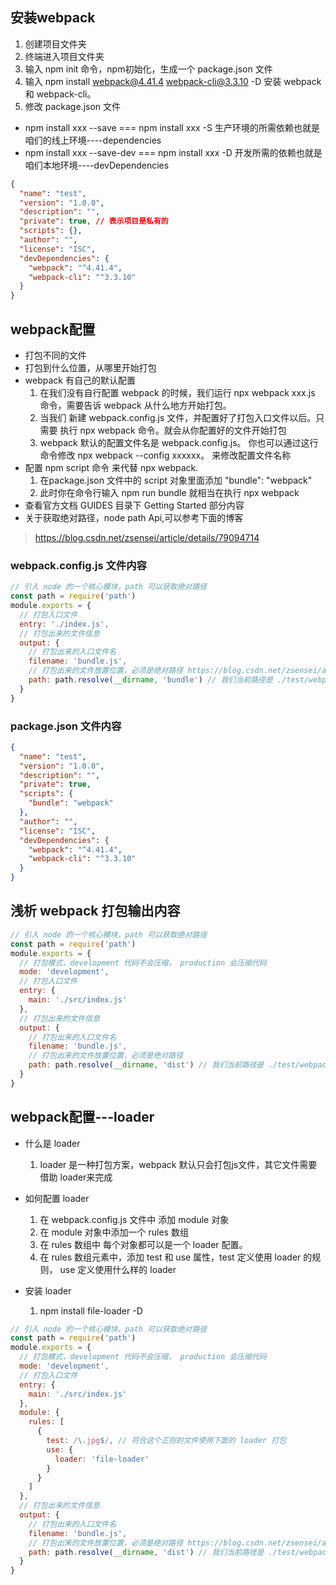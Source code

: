 ## 安装webpack
1. 创建项目文件夹
2. 终端进入项目文件夹
3. 输入 npm init 命令，npm初始化，生成一个 package.json 文件
4. 输入 npm install webpack@4.41.4 webpack-cli@3.3.10 -D 安装 webpack 和 webpack-cli。
5. 修改 package.json 文件

- npm install xxx --save === npm install xxx -S 生产环境的所需依赖也就是咱们的线上环境----dependencies
- npm install xxx --save-dev === npm install xxx -D 开发所需的依赖也就是咱们本地环境----devDependencies

```json
{
  "name": "test",
  "version": "1.0.0",
  "description": "",
  "private": true, // 表示项目是私有的
  "scripts": {},
  "author": "",
  "license": "ISC",
  "devDependencies": {
    "webpack": "^4.41.4",
    "webpack-cli": "^3.3.10"
  }
}
```

## webpack配置
- 打包不同的文件
- 打包到什么位置，从哪里开始打包
- webpack 有自己的默认配置
  1. 在我们没有自行配置 webpack 的时候，我们运行 npx webpack xxx.js 命令，需要告诉 webpack 从什么地方开始打包。
  2. 当我们 新建 webpack.config.js 文件，并配置好了打包入口文件以后。只需要 执行 npx webpack 命令。就会从你配置好的文件开始打包
  3. webpack 默认的配置文件名是 webpack.config.js。 你也可以通过这行命令修改 npx webpack --config xxxxxx。 来修改配置文件名称
- 配置 npm script 命令 来代替 npx webpack.
  1. 在package.json 文件中的 script 对象里面添加 "bundle": "webpack"
  2. 此时你在命令行输入 npm run bundle 就相当在执行 npx webpack
- 查看官方文档 GUIDES 目录下 Getting Started 部分内容
- 关于获取绝对路径，node path Api,可以参考下面的博客
> https://blog.csdn.net/zsensei/article/details/79094714

### webpack.config.js 文件内容
```javascript
// 引入 node 的一个核心模块，path 可以获取绝对路径
const path = require('path')
module.exports = {
  // 打包入口文件
  entry: './index.js',
  // 打包出来的文件信息
  output: {
    // 打包出来的入口文件名
    filename: 'bundle.js',
    // 打包出来的文件放置位置，必须是绝对路径 https://blog.csdn.net/zsensei/article/details/79094714
    path: path.resolve(__dirname, 'bundle') // 我们当前路径是 ./test/webpack.config.js, 那么这行代码的指的就是，./test/目录下的budle文件夹，即./text/bundle
  }
}
```

### package.json 文件内容
```json
{
  "name": "test",
  "version": "1.0.0",
  "description": "",
  "private": true,
  "scripts": {
    "bundle": "webpack"
  },
  "author": "",
  "license": "ISC",
  "devDependencies": {
    "webpack": "^4.41.4",
    "webpack-cli": "^3.3.10"
  }
}
```

## 浅析 webpack 打包输出内容

```javascript
// 引入 node 的一个核心模块，path 可以获取绝对路径
const path = require('path')
module.exports = {
  // 打包模式，development 代码不会压缩， production 会压缩代码
  mode: 'development',
  // 打包入口文件
  entry: {
    main: './src/index.js'
  },
  // 打包出来的文件信息
  output: {
    // 打包出来的入口文件名
    filename: 'bundle.js',
    // 打包出来的文件放置位置，必须是绝对路径
    path: path.resolve(__dirname, 'dist') // 我们当前路径是 ./test/webpack.config.js, 那么这行代码的指的就是，./test/目录下的budle文件夹，即./text/bundle
  }
}
```
## webpack配置---loader

- 什么是 loader
  1. loader 是一种打包方案，webpack 默认只会打包js文件，其它文件需要借助 loader来完成

- 如何配置 loader
  1. 在 webpack.config.js 文件中 添加 module 对象
  2. 在 module 对象中添加一个 rules 数组
  3. 在 rules 数组中 每个对象都可以是一个 loader 配置。
  4. 在 rules 数组元素中，添加 test 和 use 属性，test 定义使用 loader 的规则， use 定义使用什么样的 loader

- 安装 loader
  1. npm install file-loader -D

```javascript
// 引入 node 的一个核心模块，path 可以获取绝对路径
const path = require('path')
module.exports = {
  // 打包模式，development 代码不会压缩， production 会压缩代码
  mode: 'development',
  // 打包入口文件
  entry: {
    main: './src/index.js'
  },
  module: {
    rules: [
      {
        test: /\.jpg$/, // 符合这个正则的文件使用下面的 loader 打包
        use: {
          loader: 'file-loader'
        } 
      }
    ]
  },
  // 打包出来的文件信息
  output: {
    // 打包出来的入口文件名
    filename: 'bundle.js',
    // 打包出来的文件放置位置，必须是绝对路径 https://blog.csdn.net/zsensei/article/details/79094714
    path: path.resolve(__dirname, 'dist') // 我们当前路径是 ./test/webpack.config.js, 那么这行代码的指的就是，./test/目录下的budle文件夹，即./text/bundle
  }
}  
```